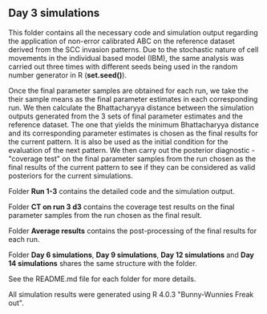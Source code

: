 ## Day 3 simulations ## 
This folder contains all the necessary code and simulation output regarding the application of non-error calibrated ABC on the reference dataset derived from the SCC
invasion patterns. Due to the stochastic nature of cell movements in the individual based model (IBM), the same analysis was carried out three times with different seeds being used in the random number generator in R (**set.seed()**). 

Once the final parameter samples are obtained for each run, we take the their sample means as the final parameter estimates in each corresponding run. We then calculate the Bhattacharyya distance between the simulation outputs generated from the 3 sets of final parameter estimates and the reference dataset. The one that yields the minimum Bhattacharyya distance and its corresponding parameter estimates is chosen as the final results for the current pattern. It is also be used as the initial condition for the evaluation of the next pattern. We then carry out the posterior diagnostic - "coverage test" on the final parameter samples from the run chosen as the final results of the current pattern to see if they can be considered as valid posteriors for the current simulations.  

Folder **Run 1-3** contains the detailed code and the simulation output. 

Folder **CT on run 3 d3** contains the coverage test results on the final parameter samples from the run chosen as the final result. 

Folder **Average results** contains the post-processing of the final results for each run. 

Folder **Day 6 simulations**, **Day 9 simulations**, **Day 12 simulations** and **Day 14 simulations** shares the same structure with the folder.  

See the README.md file for each folder for more details. 

All simulation results were generated using R 4.0.3 "Bunny-Wunnies Freak out".  
